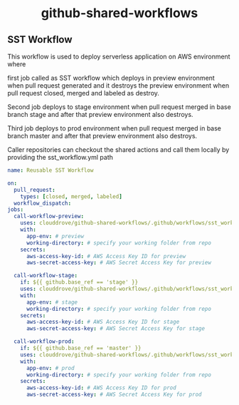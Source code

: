 <h1 align="center">github-shared-workflows</h1>

## SST Workflow

This workflow is used to deploy serverless application on AWS environment where

first job called as SST workflow which deploys in preview environment when pull request generated and it destroys the preview environment when pull request closed, merged and labeled as destroy. 

Second job deploys to stage environment when pull request merged in base branch stage and after that preview environment also destroys.

Third job deploys to prod environment when pull request merged in base branch master and after that preview environment also destroys.


Caller repositories can checkout the shared actions and call them locally by providing the sst_workflow.yml path

```yaml
name: Reusable SST Workflow

on:
  pull_request: 
    types: [closed, merged, labeled]
  workflow_dispatch:
jobs:
  call-workflow-preview:
    uses: clouddrove/github-shared-workflows/.github/workflows/sst_workflow.yml@master
    with:
      app-env: # preview                  
      working-directory: # specify your working folder from repo
    secrets:
      aws-access-key-id: # AWS Access Key ID for preview
      aws-secret-access-key: # AWS Secret Access Key for preview

  call-workflow-stage:
    if: ${{ github.base_ref == 'stage' }}
    uses: clouddrove/github-shared-workflows/.github/workflows/sst_workflow.yml@master
    with:
      app-env: # stage                      
      working-directory: # specify your working folder from repo
    secrets:
      aws-access-key-id: # AWS Access Key ID for stage
      aws-secret-access-key: # AWS Secret Access Key for stage

  call-workflow-prod:
    if: ${{ github.base_ref == 'master' }}
    uses: clouddrove/github-shared-workflows/.github/workflows/sst_workflow.yml@master
    with:
      app-env: # prod                   
      working-directory: # specify your working folder from repo
    secrets:
      aws-access-key-id: # AWS Access Key ID for prod
      aws-secret-access-key: # AWS Secret Access Key for prod
```
